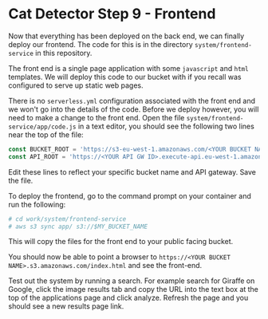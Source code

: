 # Cat Detector Step 9 - Frontend
Now that everything has been deployed on the back end, we can finally deploy our frontend.
The code for this is in the directory `system/frontend-service` in this repository.

The front end is a single page application with some `javascript` and `html` templates. We will deploy this code to our bucket with if you recall was configured to serve up static web pages.

There is no `serverless.yml` configuration associated with the front end and we won't go into the details of the code.
Before we deploy however, you will need to make a change to the front end. Open the file `system/frontend-service/app/code.js` in a text editor, you should see the following two lines near the top of the file:

```javascript
const BUCKET_ROOT = 'https://s3-eu-west-1.amazonaws.com/<YOUR BUCKET NAME>'          // <-- replace with your bucket name
const API_ROOT = 'https://<YOUR API GW ID>.execute-api.eu-west-1.amazonaws.com/dev/' // <-- replace with your API gateway
```

Edit these lines to reflect your specific bucket name and API gateway. Save the file.

To deploy the frontend, go to the command prompt on your container and run the following:

```sh
# cd work/system/frontend-service
# aws s3 sync app/ s3://$MY_BUCKET_NAME
```

This will copy the files for the front end to your public facing bucket. 

You should now be able to point a browser to `https://<YOUR BUCKET NAME>.s3.amazonaws.com/index.html` and see the front-end.

Test out the system by running a search. For example search for Giraffe on Google, click the image results tab and copy the URL into the text box at the top of the applications page and click analyze. Refresh the page and you should see a new results page link.

